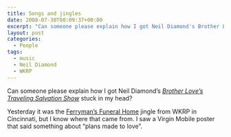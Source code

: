 ```yaml
---
title: Songs and jingles
date: 2008-07-30T08:09:37+00:00
excerpt: "Can someone please explain how I got Neil Diamond's Brother Love's Traveling Salvation Show stuck in my head?"
layout: post
categories:
  - People
tags:
  - music
  - Neil Diamond
  - WKRP
---
```

Can someone please explain how I got Neil Diamond&#8217;s _[Brother Love&#8217;s Traveling Salvation Show](http://www.youtube.com/watch?v=zCgeWUKcumA)_ stuck in my head?

Yesterday it was the [Ferryman&#8217;s Funeral Home](http://en.wikipedia.org/wiki/List_of_WKRP_in_Cincinnati_episodes#.22A_Commercial_Break.22_.283.2F26.2F79.29) jingle from WKRP in Cincinnati, but I know where that came from. I saw a Virgin Mobile poster that said something about “plans made to love”.